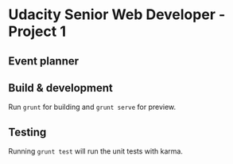 # Udacity Senior Web Developer - Project 1
## Event planner

## Build & development

Run `grunt` for building and `grunt serve` for preview.

## Testing

Running `grunt test` will run the unit tests with karma.
